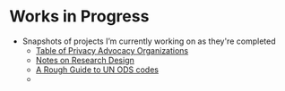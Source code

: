 # Works in Progress
- Snapshots of projects I’m currently working on as they're completed
	- [Table of Privacy Advocacy Organizations](the-privacy-advocates)
	- [Notes on Research Design](resarch-design)
	- [A Rough Guide to UN ODS codes](ods-codes)
	- 
